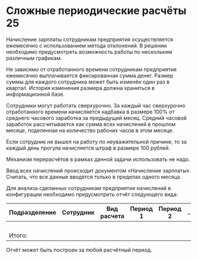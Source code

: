 # Сложные периодические расчёты 25

Начисление зарплаты сотрудникам предприятия осуществляется ежемесячно с использованием метода отклонений. В решении необходимо предусмотреть возможность работы по нескольким различным графикам.

Не зависимо от отработанного времени сотрудникам предприятия ежемесячно выплачивается фиксированная сумма денег. Размер суммы для каждого сотрудника может быть изменён один раз в квартал. История изменения размера должна храниться в информационной базе.

Сотрудники могут работать сверхурочно. За каждый час сверхурочно отработанного времени начисляется надбавка в размере 100% от среднего часового заработка за предыдущий месяц. Средний часовой заработок рассчитывается как сумма всех начислений в прошлом месяце, поделенная на количество рабочих часов в этом месяце.

Если сотрудник не вышел на работу по неуважительной причине, то за каждый день прогула начисляется штраф в размере 100 рублей.

Механизм перерасчётов в рамках данной задачи использовать не надо.

Ввод всех начислений происходит документом «Начисление зарплаты». Считать, что все данные вводятся только в пределах одного месяца.

Для анализа сделанных сотрудникам предприятия начислений в конфигурации необходимо предусмотреть отчёт следующего вида:

Подразделение | Сотрудник | Вид расчета | Период 1 | Период 2 | ...
------------- | --------- | ----------- | -------- | -------- | ---
 |
Итого: |

Отчёт может быть построен за любой расчётный период.
